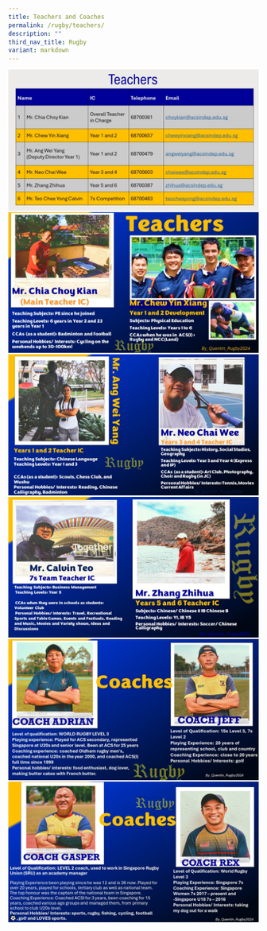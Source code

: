```yaml
---
title: Teachers and Coaches
permalink: /rugby/teachers/
description: ""
third_nav_title: Rugby
variant: markdown
---
```

![](/images/TCSlide1.jpg)
![](/images/TCSlide2.jpg)
![](/images/TCSlide3.jpg)
![](/images/TCSlide4.jpg)
![](/images/TCSlide5.jpg)
![](/images/TCSlide6.jpg)
